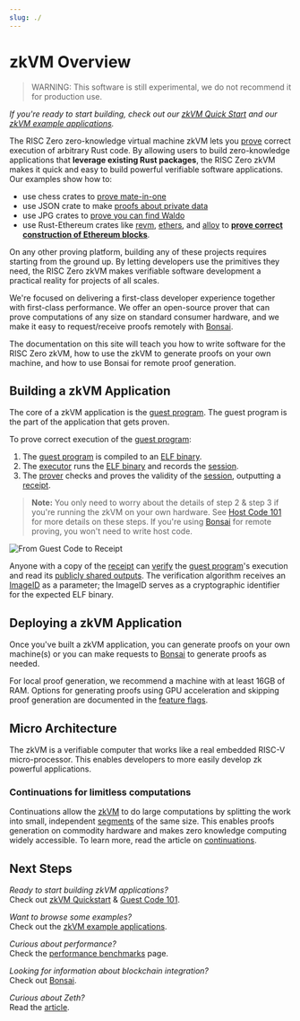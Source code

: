 ```yaml
---
slug: ./
---
```


# zkVM Overview

> WARNING: This software is still experimental, we do not recommend it for
> production use.

_If you're ready to start building, check out our [zkVM Quick Start][quickstart]
and our [zkVM example applications][examples]._

The RISC Zero zero-knowledge virtual machine zkVM lets you [prove]
correct execution of arbitrary Rust code. By allowing users to build
zero-knowledge applications that **leverage existing Rust packages**, the RISC
Zero zkVM makes it quick and easy to build powerful verifiable software
applications. Our examples show how to:

- use chess crates to [prove mate-in-one][chess]
- use JSON crate to make [proofs about private data][json]
- use JPG crates to [prove you can find Waldo][waldo]
- use Rust-Ethereum crates like [revm], [ethers], and [alloy] to **[prove
  correct construction of Ethereum blocks][zeth]**.

On any other proving platform, building any of these projects requires starting
from the ground up. By letting developers use the primitives they need, the RISC
Zero zkVM makes verifiable software development a practical reality for projects
of all scales.

We're focused on delivering a first-class developer experience together with
first-class performance. We offer an open-source prover that can prove
computations of any size on standard consumer hardware, and we make it easy to
request/receive proofs remotely with [Bonsai].

The documentation on this site will teach you how to write software for the RISC
Zero zkVM, how to use the zkVM to generate proofs on your own machine, and how
to use Bonsai for remote proof generation.

## Building a zkVM Application

The core of a zkVM application is the [guest program].
The guest program is the part of the application that gets proven.

To prove correct execution of the [guest program]:

1. The [guest program] is compiled to an [ELF binary]. <br/>
2. The [executor] runs the [ELF binary] and records the [session].
3. The [prover] checks and proves the validity of the [session], outputting a
   [receipt].

> **Note:** You only need to worry about the details of step 2 & step 3 if
> you're running the zkVM on your own hardware. See [Host Code 101][host program] for more details on these steps. If you're using [Bonsai] for remote
> proving, you won't need to write host code.

![From Guest Code to Receipt](/diagrams/from-rust-to-receipt.png)

Anyone with a copy of the [receipt] can [verify] the [guest program]'s execution
and read its [publicly shared outputs][journal]. The verification algorithm
receives an [ImageID] as a parameter; the ImageID serves as a cryptographic
identifier for the expected ELF binary.

## Deploying a zkVM Application

Once you've built a zkVM application, you can generate proofs on your own
machine(s) or you can make requests to [Bonsai] to generate proofs as needed.

For local proof generation, we recommend a machine with at least 16GB of RAM.
Options for generating proofs using GPU acceleration and skipping proof
generation are documented in the [feature flags].

## Micro Architecture

The zkVM is a verifiable computer that works like a real embedded RISC-V
micro-processor. This enables developers to more easily develop zk powerful
applications.

### Continuations for limitless computations

Continuations allow the [zkVM] to do large computations by splitting the work
into small, independent [segments] of the same size. This enables proofs
generation on commodity hardware and makes zero knowledge computing widely
accessible. To learn more, read the article on [continuations].

## Next Steps

_Ready to start building zkVM applications?_ <br/>
Check out [zkVM Quickstart][quickstart] & [Guest Code 101][guest program].

_Want to browse some examples?_ <br/>
Check out the [zkVM example applications][examples].

_Curious about performance?_ <br/>
Check the [performance benchmarks][benchmarks] page.

_Looking for information about blockchain integration?_ <br/>
Check out [Bonsai].

_Curious about Zeth?_<br/>
Read the [article][zeth].

[alloy]: https://github.com/alloy-rs
[benchmarks]: ./benchmarks.md
[Bonsai]: ../bonsai/bonsai-overview.md
[chess]: https://github.com/risc0/risc0/tree/release-0.20/examples/chess#zk-checkmate
[continuations]: https://www.risczero.com/news/continuations
[ELF binary]: /terminology#elf-binary
[ethers]: https://github.com/ethers-io/ethers.js
[examples]: ./examples.md
[executor]: /terminology#executor
[feature flags]: https://github.com/risc0/risc0#feature-flags
[guest program]: ./guest-code-101.md
[host program]: ./host-code-101.md
[imageID]: /terminology#image-id
[journal]: /terminology#journal
[json]: https://github.com/risc0/risc0/tree/release-0.20/examples/json
[prove]: /terminology#validity-proof
[prover]: /terminology#prover
[quickstart]: ./quickstart.md
[receipt]: ./receipts.md
[revm]: https://github.com/bluealloy/revm
[segments]: /terminology#segment
[session]: /terminology#session
[verify]: /terminology#verify
[waldo]: https://www.risczero.com/news/waldo
[zeth]: https://risczero.com/news/zeth-release
[zkVM]: /terminology#zero-knowledge-virtual-machine-zkvm
